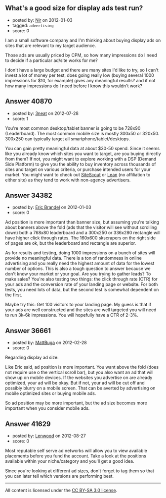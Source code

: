 ## What's a good size for display ads test run?

- posted by: [Nir](https://stackexchange.com/users/-1/4237-nir) on 2012-01-03
- tagged: `advertising`
- score: 0

I am a small software company and I'm thinking about buying display ads on sites that are relevant to my target audience.

Those ads are usually priced by CPM, so how many impressions do I need to decide if a particular ad/site works for me?

I don't have a large budget and there are many sites I'd like to try, so I can't invest a lot of money per test, does going really low (buying several 1000 impressions for $10, for example) gives any meaningful results? and if not how many impressions do I need before I know this wouldn't work?



## Answer 40870

- posted by: [3neat](https://stackexchange.com/users/-1/12651-3neat) on 2012-07-28
- score: 1

<p>You're most common desktop/tablet banner is going to be 728x90 (Leaderboard). The most common mobile size is mostly 300x50 or 320x50. 300x250 can typically target all smartphone/tablet/desktops. </p>

<p>You can gain pretty meaningful data at about $30-50 spend. Since it seems like you already know which sites you want to target, are you buying directly from them? If not, you might want to explore working with a DSP (Demand Side Platform) to give you the ability to buy inventory across thousands of sites and target on various criteria, or purchase intended users for your market. You might want to check out <a href="http://www.sitescout.com" rel="nofollow">SiteScout</a> or <a href="http://www.lean.com" rel="nofollow">Lean</a> (no affiliation to either site) as they tend to work with non-agency advertisers.</p>



## Answer 34382

- posted by: [Eric Brandel](https://stackexchange.com/users/-1/6348-eric-brandel) on 2012-01-03
- score: 0

Ad position is more important than banner size, but assuming you're talking about banners above the fold (ads that the visitor will see without scrolling down) both a 768x80  leaderboard and a 300x250 or 336x280 rectangle will have higher click through rates. The 160x600 skscrapers on the right side of pages are ok, but the leaderboard and rectangle are superior.

As for results and testing, doing 1000 impressions on a bunch of sites will provide no meaningful data. There is a ton of randomness in online advertising and you really need the highest amount of data for the lowest number of options. This is also a tough question to answer because we don't know your market or your goal. Are you trying to gather leads? To make sales? You're also testing two things: the click through rate (CTR) for your ads and the conversion rate of your landing page or website. For both tests, you need lots of data, but the second test is somewhat dependent on the first.

Maybe try this: Get 100 visitors to your landing page. My guess is that if your ads are well constructed and the sites are well targeted you will need to run 3k-6k impressions. You will hopefully have a CTR of 2-3%.


## Answer 36661

- posted by: [MattBuga](https://stackexchange.com/users/-1/16661-mattbuga) on 2012-02-28
- score: 0

Regarding display ad size:

Like Eric said, ad position is more important. You want above the fold (does not require use o the vertical scroll bar), but you also want an ad that will show up on mobile devices. If the websites you advertise on are already optimized, your ad will be okay. But if not, your ad will be cut off and possibly blurry on a mobile screen. That can be averted by advertising on mobile optimized sites or buying mobile ads.

So ad position may be more important, but the ad size becomes more important when you consider mobile ads.


## Answer 41629

- posted by: [Lenwood](https://stackexchange.com/users/-1/18723-lenwood) on 2012-08-27
- score: 0

Most reputable self serve ad networks will allow you to view available placements before you fund the account. Take a look at the positions available within your niche/category and you'll get a good idea.

Since you're looking at different ad sizes, don't forget to tag them so that you can later tell which versions are performing best.



---

All content is licensed under the [CC BY-SA 3.0 license](https://creativecommons.org/licenses/by-sa/3.0/).
